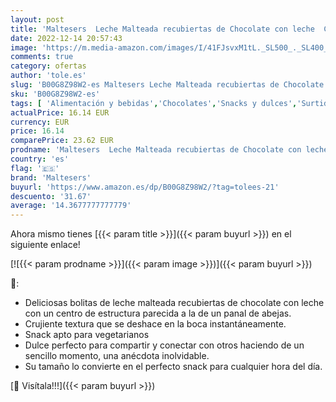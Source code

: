 ```yaml
---
layout: post
title: 'Maltesers  Leche Malteada recubiertas de Chocolate con leche  Chuches y Regalo Navidad  y Reyes Magos  24 x 37g '
date: 2022-12-14 20:57:43
image: 'https://m.media-amazon.com/images/I/41FJsvxM1tL._SL500_._SL400_.jpg'
comments: true
category: ofertas
author: 'tole.es'
slug: 'B00G8Z98W2-es Maltesers Leche Malteada recubiertas de Chocolate con...'
sku: 'B00G8Z98W2-es'
tags: [ 'Alimentación y bebidas','Chocolates','Snacks y dulces','Surtidos de chocolates','magos','maltesers','navidad','reyes','🇪🇸', ]
actualPrice: 16.14 EUR
currency: EUR
price: 16.14
comparePrice: 23.62 EUR
prodname: 'Maltesers  Leche Malteada recubiertas de Chocolate con leche  Chuches y Regalo Navidad  y Reyes Magos  24 x 37g '
country: 'es'
flag: '🇪🇸'
brand: 'Maltesers'
buyurl: 'https://www.amazon.es/dp/B00G8Z98W2/?tag=tolees-21'
descuento: '31.67'
average: '14.3677777777779'
---
```


Ahora mismo tienes [{{< param title >}}]({{< param buyurl >}}) en el siguiente enlace!

[![{{< param prodname >}}]({{< param image >}})]({{< param buyurl >}})

🔎:

- Deliciosas bolitas de leche malteada recubiertas de chocolate con leche con un centro de estructura parecida a la de un panal de abejas.
- Crujiente textura que se deshace en la boca instantáneamente.
- Snack apto para vegetarianos
- Dulce perfecto para compartir y conectar con otros haciendo de un sencillo momento, una anécdota inolvidable.
- Su tamaño lo convierte en el perfecto snack para cualquier hora del día.

[🛒 Visítala!!!]({{< param buyurl >}})
